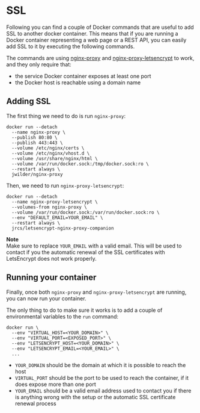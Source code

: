 # SSL
Following you can find a couple of Docker commands that are useful to add SSL to another docker container. This means that if you are running a Docker container representing a web page or a REST API, you can easily add SSL to it by executing the following commands. 

The commands are using [nginx-proxy]() and [nginx-proxy-letsencrypt]() to work, and they only require that: 

- the service Docker container exposes at least one port
- the Docker host is reachable using a domain name

## Adding SSL
The first thing we need to do is run `nginx-proxy`: 

```shell
docker run --detach     
  --name nginx-proxy \
  --publish 80:80 \
  --publish 443:443 \
  --volume /etc/nginx/certs \
  --volume /etc/nginx/vhost.d \
  --volume /usr/share/nginx/html \
  --volume /var/run/docker.sock:/tmp/docker.sock:ro \
  --restart always \
  jwilder/nginx-proxy
``` 

Then, we need to run `nginx-proxy-letsencrypt`: 

```shell
docker run --detach
  --name nginx-proxy-letsencrypt \
  --volumes-from nginx-proxy \
  --volume /var/run/docker.sock:/var/run/docker.sock:ro \
  --env "DEFAULT_EMAIL=YOUR_EMAIL" \
  --restart always \
  jrcs/letsencrypt-nginx-proxy-companion
```

**Note**  
Make sure to replace `YOUR_EMAIL` with a valid email. This will be used to contact if you the automatic renewal of the SSL certificates with LetsEncrypt does not work properly.

## Running your container
Finally, once both `nginx-proxy` and `nginx-proxy-letsencrypt` are running, you can now run your container. 

The only thing to do to make sure it works is to add a couple of environmental variables to the `run` command: 

```shell
docker run \
  --env "VIRTUAL_HOST=<YOUR_DOMAIN>" \
  --env "VIRTUAL_PORT=<EXPOSED_PORT>" \
  --env "LETSENCRYPT_HOST=<YOUR_DOMAIN>" \
  --env "LETSENCRYPT_EMAIL=<YOUR_EMAIL>" \
  ...
```

- `YOUR_DOMAIN` should be the domain at which it is possible to reach the host
- `VIRTUAL_PORT` should be the port to be used to reach the container, if it does expose more than one port
- `YOUR_EMAIL` should be a valid email address used to contact you if there is anything wrong with the setup or the automatic SSL certificate renewal process
